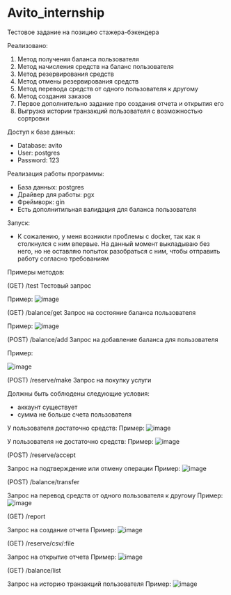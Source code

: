 # Avito_internship
Тестовое задание на позицию стажера-бэкендера

Реализовано:
1. Метод получения баланса пользователя
2. Метод начисления средств на баланс пользователя
3. Метод резервирования средств  
4. Метод отмены резервирования средств  
5. Метод перевода средств от одного пользователя к другому
6. Метод создания заказов
7. Первое дополнительно задание про создания отчета и открытия его
8. Выгрузка истории транзакций пользователя с возможностью сортровки 

Доступ к базе данных:
- Database: avito
- User: postgres
- Password: 123

Реализация работы программы:
- База данных: postgres
- Драйвер для работы: pgx
- Фреймворк: gin
- Есть дополнитильная валидация для баланса пользователя

Запуск:
- К сожалению, у меня возникли проблемы с docker, так как я столкнулся с ним впервые. На данный момент выкладываю без него, но не оставляю попыток разобраться с ним, чтобы отправить работу согласно требованиям

Примеры методов:

(GET) /test
Тестовый запрос 

Пример:
![image](https://user-images.githubusercontent.com/80826818/202691380-ab7541e2-7a63-43b0-8c4a-ec5099b72db7.png)


(GET) /balance/get
Запрос на состояние баланса пользователя 

Пример:
![image](https://user-images.githubusercontent.com/80826818/202691648-45ef375c-2c61-4641-b046-52ec12911849.png)

(POST) /balance/add
Запрос на добавление баланса для пользователя  

Пример:

![image](https://user-images.githubusercontent.com/80826818/202691831-53613bf4-0241-40a0-ad61-f5bab016e6dd.png)

(POST) /reserve/make
Запрос на покупку услуги 

Должны быть соблюдены следующие условия:
- аккаунт существует
- сумма не больше счета пользователя

У пользователя достаточно средств:
Пример:
![image](https://user-images.githubusercontent.com/80826818/202692032-b87b6a86-a818-4b35-99e2-60806e25daef.png)

У пользователя не достаточно средств:
Пример:
![image](https://user-images.githubusercontent.com/80826818/202692083-540487f6-7340-4cca-9837-9b2987a71090.png)

(POST) /reserve/accept

Запрос на подтверждение или отмену операции 
Пример:
![image](https://user-images.githubusercontent.com/80826818/202692195-4dc3f4f3-84e9-4f19-b7b5-0025c416d095.png)

(POST) /balance/transfer

Запрос на перевод средств от одного пользователя к другому 
Пример:
![image](https://user-images.githubusercontent.com/80826818/202692475-9c0ad002-3a6f-44fa-b5e4-7047060def22.png)

(GET) /report

Запрос на создание отчета 
Пример:
![image](https://user-images.githubusercontent.com/80826818/202692575-d379583c-595e-440b-ad83-dca61e58a0cb.png)

(GET) /reserve/csv/:file

Запрос на открытие отчета 
Пример:
![image](https://user-images.githubusercontent.com/80826818/202692632-e5ba6b0d-cb33-4b85-8768-79d188ae16bf.png)

(GET) /balance/list

Запрос на историю транзакций пользователя 
Пример:
![image](https://user-images.githubusercontent.com/80826818/202692758-1d785e85-06bf-451d-84d5-b7c570b6ffd0.png)
